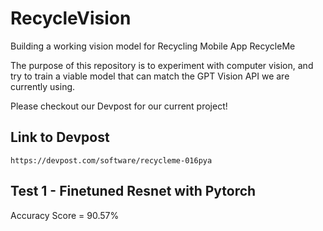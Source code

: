 # RecycleVision
Building a working vision model for Recycling Mobile App RecycleMe

The purpose of this repository is to experiment with computer vision, and try to train a viable model that can match the GPT Vision API we are currently using.

Please checkout our Devpost for our current project!

## Link to Devpost
`https://devpost.com/software/recycleme-016pya`

## Test 1 - Finetuned Resnet with Pytorch

Accuracy Score = 90.57%